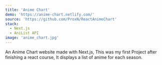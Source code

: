 ```yaml
---
title: 'Anime Chart'
demo: 'https://anime-chart.netlify.com/'
source: 'https://github.com/ProxN/ReactAnimeChart'
stack:
  - Next.js
  - AniList API
image: 'anime_chart.jpg'
---
```


An Anime Chart website made with Next.js, This was my first Project after finishing a react course, It displays a list of anime for each season.

